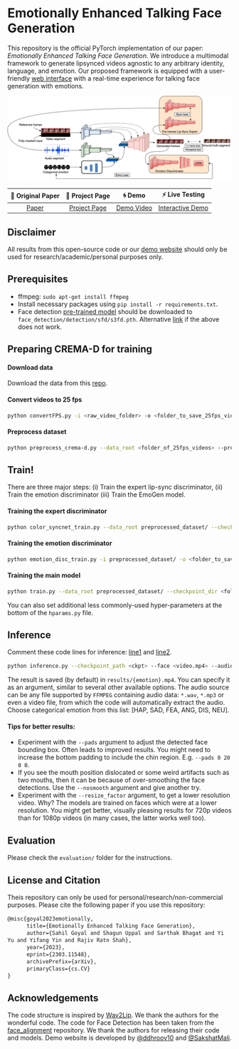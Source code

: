 # **Emotionally Enhanced Talking Face Generation**

This repository is the official PyTorch implementation of our paper: _Emotionally Enhanced Talking Face Generation_. We introduce a multimodal framework to generate lipsynced videos agnostic to any arbitrary identity, language, and emotion. Our proposed framework is equipped with a user-friendly [web interface](https://midas.iiitd.edu.in/emo/) with a real-time experience for talking face generation with emotions.

![Model](/images/model.png)



|📑 Original Paper|📰 Project Page|🌀 Demo|⚡ Live Testing
|:-:|:-:|:-:|:-:|
[Paper](https://arxiv.org/abs/2303.11548) | [Project Page](https://midas.iiitd.edu.in/emo/) | [Demo Video](https://youtu.be/bYPX0zp4MY4) | [Interactive Demo](https://midas.iiitd.edu.in/emo/)

**Disclaimer**
--------
All results from this open-source code or our [demo website](https://midas.iiitd.edu.in/emo/) should only be used for research/academic/personal purposes only. 

Prerequisites
-------------
- ffmpeg: `sudo apt-get install ffmpeg`
- Install necessary packages using `pip install -r requirements.txt`.
- Face detection [pre-trained model](https://www.adrianbulat.com/downloads/python-fan/s3fd-619a316812.pth) should be downloaded to `face_detection/detection/sfd/s3fd.pth`. Alternative [link](https://iiitaphyd-my.sharepoint.com/:u:/g/personal/prajwal_k_research_iiit_ac_in/EZsy6qWuivtDnANIG73iHjIBjMSoojcIV0NULXV-yiuiIg?e=qTasa8) if the above does not work.

Preparing CREMA-D for training
----------

#### Download data
Download the data from this [repo](https://github.com/CheyneyComputerScience/CREMA-D).

#### Convert videos to 25 fps
```bash
python convertFPS.py -i <raw_video_folder> -o <folder_to_save_25fps_videos>
```

#### Preprocess dataset
```bash
python preprocess_crema-d.py --data_root <folder_of_25fps_videos> --preprocessed_root preprocessed_dataset/
```

Train!
----------
There are three major steps: (i) Train the expert lip-sync discriminator, (ii) Train the emotion discriminator (iii) Train the EmoGen model.

#### Training the expert discriminator
```bash
python color_syncnet_train.py --data_root preprocessed_dataset/ --checkpoint_dir <folder_to_save_checkpoints>
```
#### Training the emotion discriminator
```bash
python emotion_disc_train.py -i preprocessed_dataset/ -o <folder_to_save_checkpoints>
```

#### Training the main model
```bash
python train.py --data_root preprocessed_dataset/ --checkpoint_dir <folder_to_save_checkpoints> --syncnet_checkpoint_path <path_to_expert_disc_checkpoint> --emotion_disc_path <path_to_emotion_disc_checkpoint>
```
You can also set additional less commonly-used hyper-parameters at the bottom of the `hparams.py` file.

Inference
-------
Comment these code lines for inference: [line1](https://github.com/sahilg06/EmoGen/blob/7e58e8343dc0faff2685302920750cb8f7227651/models/wav2lip.py#L108) and [line2](https://github.com/sahilg06/EmoGen/blob/7e58e8343dc0faff2685302920750cb8f7227651/models/wav2lip.py#L113). 

```bash
python inference.py --checkpoint_path <ckpt> --face <video.mp4> --audio <an-audio-source> --emotion <categorical emotion>
```
The result is saved (by default) in `results/{emotion}.mp4`. You can specify it as an argument,  similar to several other available options. The audio source can be any file supported by `FFMPEG` containing audio data: `*.wav`, `*.mp3` or even a video file, from which the code will automatically extract the audio. Choose categorical emotion from this list: [HAP, SAD, FEA, ANG, DIS, NEU].

#### Tips for better results:
- Experiment with the `--pads` argument to adjust the detected face bounding box. Often leads to improved results. You might need to increase the bottom padding to include the chin region. E.g. `--pads 0 20 0 0`.
- If you see the mouth position dislocated or some weird artifacts such as two mouths, then it can be because of over-smoothing the face detections. Use the `--nosmooth` argument and give another try. 
- Experiment with the `--resize_factor` argument, to get a lower resolution video. Why? The models are trained on faces which were at a lower resolution. You might get better, visually pleasing results for 720p videos than for 1080p videos (in many cases, the latter works well too). 

Evaluation
----------
Please check the `evaluation/` folder for the instructions.

License and Citation
----------
Theis repository can only be used for personal/research/non-commercial purposes. Please cite the following paper if you use this repository:
```
@misc{goyal2023emotionally,
      title={Emotionally Enhanced Talking Face Generation}, 
      author={Sahil Goyal and Shagun Uppal and Sarthak Bhagat and Yi Yu and Yifang Yin and Rajiv Ratn Shah},
      year={2023},
      eprint={2303.11548},
      archivePrefix={arXiv},
      primaryClass={cs.CV}
}
```

Acknowledgements
----------
The code structure is inspired by [Wav2Lip](https://github.com/Rudrabha/Wav2Lip). We thank the authors for the wonderful code. The code for Face Detection has been taken from the [face_alignment](https://github.com/1adrianb/face-alignment) repository. We thank the authors for releasing their code and models. Demo website is developed by [@ddhroov10](https://github.com/ddhroov10) and [@SakshatMali](https://github.com/SakshatMali).